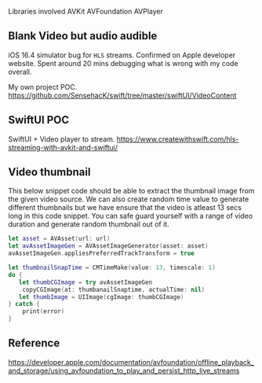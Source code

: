 


Libraries involved
AVKit
AVFoundation
AVPlayer


## Blank Video but audio audible

iOS 16.4 simulator bug for `HLS` streams. Confirmed on Apple developer website. Spent around 20 mins debugging what is wrong with my code overall.

My own project POC.
https://github.com/SensehacK/swift/tree/master/swiftUI/VideoContent


## SwiftUI POC

SwiftUI + Video player to stream.
https://www.createwithswift.com/hls-streaming-with-avkit-and-swiftui/

## Video thumbnail

This below snippet code should be able to extract the thumbnail image from the given video source. We can also create random time value to generate different thumbnails but we have ensure that the video is atleast 13 secs long in this code snippet. You can safe guard yourself with a range of video duration and generate random thumbnail out of it. 

```swift
let asset = AVAsset(url: url)
let avAssetImageGen = AVAssetImageGenerator(asset: asset)
avAssetImageGen.appliesPreferredTrackTransform = true

let thumbnailSnapTime = CMTimeMake(value: 13, timescale: 1)
do { 
   let thumbCGImage = try avAssetImageGen
   .copyCGImage(at: thumbanailSnaptime, actualTime: nil)
   let thumbImage = UIImage(cgImage: thumbCGImage)
} catch {
	print(error)
}
```
## Reference

https://developer.apple.com/documentation/avfoundation/offline_playback_and_storage/using_avfoundation_to_play_and_persist_http_live_streams